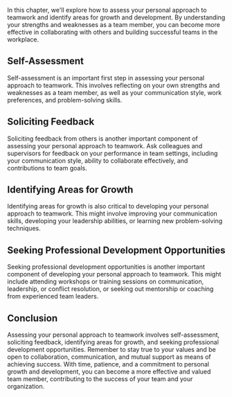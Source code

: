 
In this chapter, we'll explore how to assess your personal approach to teamwork and identify areas for growth and development. By understanding your strengths and weaknesses as a team member, you can become more effective in collaborating with others and building successful teams in the workplace.

Self-Assessment
---------------

Self-assessment is an important first step in assessing your personal approach to teamwork. This involves reflecting on your own strengths and weaknesses as a team member, as well as your communication style, work preferences, and problem-solving skills.

Soliciting Feedback
-------------------

Soliciting feedback from others is another important component of assessing your personal approach to teamwork. Ask colleagues and supervisors for feedback on your performance in team settings, including your communication style, ability to collaborate effectively, and contributions to team goals.

Identifying Areas for Growth
----------------------------

Identifying areas for growth is also critical to developing your personal approach to teamwork. This might involve improving your communication skills, developing your leadership abilities, or learning new problem-solving techniques.

Seeking Professional Development Opportunities
----------------------------------------------

Seeking professional development opportunities is another important component of developing your personal approach to teamwork. This might include attending workshops or training sessions on communication, leadership, or conflict resolution, or seeking out mentorship or coaching from experienced team leaders.

Conclusion
----------

Assessing your personal approach to teamwork involves self-assessment, soliciting feedback, identifying areas for growth, and seeking professional development opportunities. Remember to stay true to your values and be open to collaboration, communication, and mutual support as means of achieving success. With time, patience, and a commitment to personal growth and development, you can become a more effective and valued team member, contributing to the success of your team and your organization.
